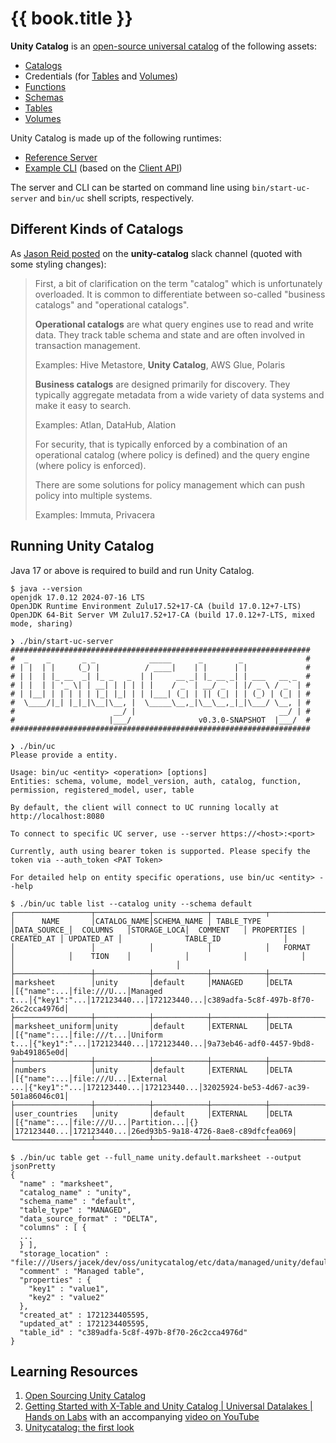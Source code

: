 # {{ book.title }}

**Unity Catalog** is an [open-source universal catalog](https://www.unitycatalog.io/) of the following assets:

* [Catalogs](../server/CatalogService.md)
* Credentials (for [Tables](../server/TemporaryTableCredentialsService.md) and [Volumes](../server/TemporaryVolumeCredentialsService.md))
* [Functions](../server/FunctionService.md)
* [Schemas](../server/SchemaService.md)
* [Tables](../server/TableService.md)
* [Volumes](../server/VolumeService.md)

Unity Catalog is made up of the following runtimes:

* [Reference Server](../server/index.md)
* [Example CLI](../cli/index.md) (based on the [Client API](../client/index.md))

The server and CLI can be started on command line using `bin/start-uc-server` and `bin/uc` shell scripts, respectively.

## Different Kinds of Catalogs

As [Jason Reid posted](https://unitycatalog.slack.com/archives/C076YREKX8W/p1723847215055299?thread_ts=1723739789.081249&cid=C076YREKX8W) on the **unity-catalog** slack channel (quoted with some styling changes):

> First, a bit of clarification on the term "catalog" which is unfortunately overloaded. It is common to differentiate between so-called "business catalogs" and "operational catalogs".
>
> **Operational catalogs** are what query engines use to read and write data. They track table schema and state and are often involved in transaction management.
>
> Examples: Hive Metastore, **Unity Catalog**, AWS Glue, Polaris
>
> **Business catalogs** are designed primarily for discovery. They typically aggregate metadata from a wide variety of data systems and make it easy to search.
>
> Examples: Atlan, DataHub, Alation
>
> For security, that is typically enforced by a combination of an operational catalog (where policy is defined) and the query engine (where policy is enforced).
>
> There are some solutions for policy management which can push policy into multiple systems.
>
> Examples: Immuta, Privacera

## Running Unity Catalog

Java 17 or above is required to build and run Unity Catalog.

```text
$ java --version
openjdk 17.0.12 2024-07-16 LTS
OpenJDK Runtime Environment Zulu17.52+17-CA (build 17.0.12+7-LTS)
OpenJDK 64-Bit Server VM Zulu17.52+17-CA (build 17.0.12+7-LTS, mixed mode, sharing)
```

``` text
❯ ./bin/start-uc-server
###################################################################
#  _    _       _ _            _____      _        _              #
# | |  | |     (_) |          / ____|    | |      | |             #
# | |  | |_ __  _| |_ _   _  | |     __ _| |_ __ _| | ___   __ _  #
# | |  | | '_ \| | __| | | | | |    / _` | __/ _` | |/ _ \ / _` | #
# | |__| | | | | | |_| |_| | | |___| (_| | || (_| | | (_) | (_| | #
#  \____/|_| |_|_|\__|\__, |  \_____\__,_|\__\__,_|_|\___/ \__, | #
#                      __/ |                                __/ | #
#                     |___/               v0.3.0-SNAPSHOT  |___/  #
###################################################################
```

``` text
❯ ./bin/uc
Please provide a entity.

Usage: bin/uc <entity> <operation> [options]
Entities: schema, volume, model_version, auth, catalog, function, permission, registered_model, user, table

By default, the client will connect to UC running locally at http://localhost:8080

To connect to specific UC server, use --server https://<host>:<port>

Currently, auth using bearer token is supported. Please specify the token via --auth_token <PAT Token>

For detailed help on entity specific operations, use bin/uc <entity> --help
```

```console
$ ./bin/uc table list --catalog unity --schema default
┌─────────────────┬────────────┬────────────┬────────────┬────────────┬────────────┬────────────┬────────────┬────────────┬────────────┬────────────┬────────────────────────────────────┐
│      NAME       │CATALOG_NAME│SCHEMA_NAME │ TABLE_TYPE │DATA_SOURCE_│  COLUMNS   │STORAGE_LOCA│  COMMENT   │ PROPERTIES │ CREATED_AT │ UPDATED_AT │              TABLE_ID              │
│                 │            │            │            │   FORMAT   │            │    TION    │            │            │            │            │                                    │
├─────────────────┼────────────┼────────────┼────────────┼────────────┼────────────┼────────────┼────────────┼────────────┼────────────┼────────────┼────────────────────────────────────┤
│marksheet        │unity       │default     │MANAGED     │DELTA       │[{"name":...│file:///U...│Managed t...│{"key1":"...│172123440...│172123440...│c389adfa-5c8f-497b-8f70-26c2cca4976d│
├─────────────────┼────────────┼────────────┼────────────┼────────────┼────────────┼────────────┼────────────┼────────────┼────────────┼────────────┼────────────────────────────────────┤
│marksheet_uniform│unity       │default     │EXTERNAL    │DELTA       │[{"name":...│file:///t...│Uniform t...│{"key1":"...│172123440...│172123440...│9a73eb46-adf0-4457-9bd8-9ab491865e0d│
├─────────────────┼────────────┼────────────┼────────────┼────────────┼────────────┼────────────┼────────────┼────────────┼────────────┼────────────┼────────────────────────────────────┤
│numbers          │unity       │default     │EXTERNAL    │DELTA       │[{"name":...│file:///U...│External ...│{"key1":"...│172123440...│172123440...│32025924-be53-4d67-ac39-501a86046c01│
├─────────────────┼────────────┼────────────┼────────────┼────────────┼────────────┼────────────┼────────────┼────────────┼────────────┼────────────┼────────────────────────────────────┤
│user_countries   │unity       │default     │EXTERNAL    │DELTA       │[{"name":...│file:///U...│Partition...│{}          │172123440...│172123440...│26ed93b5-9a18-4726-8ae8-c89dfcfea069│
└─────────────────┴────────────┴────────────┴────────────┴────────────┴────────────┴────────────┴────────────┴────────────┴────────────┴────────────┴────────────────────────────────────┘
```

```console
$ ./bin/uc table get --full_name unity.default.marksheet --output jsonPretty
{
  "name" : "marksheet",
  "catalog_name" : "unity",
  "schema_name" : "default",
  "table_type" : "MANAGED",
  "data_source_format" : "DELTA",
  "columns" : [ {
  ...
  } ],
  "storage_location" : "file:///Users/jacek/dev/oss/unitycatalog/etc/data/managed/unity/default/tables/marksheet/",
  "comment" : "Managed table",
  "properties" : {
    "key1" : "value1",
    "key2" : "value2"
  },
  "created_at" : 1721234405595,
  "updated_at" : 1721234405595,
  "table_id" : "c389adfa-5c8f-497b-8f70-26c2cca4976d"
}
```

## Learning Resources

1. [Open Sourcing Unity Catalog](https://www.databricks.com/blog/open-sourcing-unity-catalog)
1. [Getting Started with X-Table and Unity Catalog | Universal Datalakes | Hands on Labs](https://www.linkedin.com/pulse/getting-started-x-table-unity-catalog-universal-datalakes-soumil-shah-l3rpe/) with an accompanying [video on YouTube](https://youtu.be/1SKQRrenBj4)
1. [Unitycatalog: the first look](https://semyonsinchenko.github.io/ssinchenko/post/uniticatalog-first-look/)
